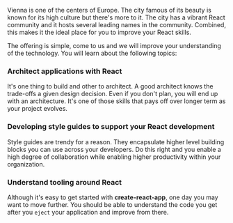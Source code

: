 Vienna is one of the centers of Europe. The city famous of its beauty is known for its high culture but there's more to it. The city has a vibrant React community and it hosts several leading names in the community. Combined, this makes it the ideal place for you to improve your React skills.

The offering is simple, come to us and we will improve your understanding of the technology. You will learn about the following topics:

### Architect applications with React

It's one thing to build and other to architect. A good architect knows the trade-offs a given design decision. Even if you don't plan, you will end up with an architecture. It's one of those skills that pays off over longer term as your project evolves.

### Developing style guides to support your React development

Style guides are trendy for a reason. They encapsulate higher level building blocks you can use across your developers. Do this right and you enable a high degree of collaboration while enabling higher productivity within your organization.

### Understand tooling around React

Although it's easy to get started with **create-react-app**, one day you may want to move further. You should be able to understand the code you get after you `eject` your application and improve from there.
